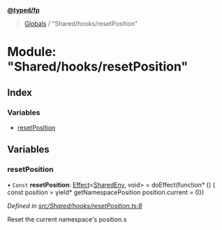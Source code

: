 **[@typed/fp](../README.md)**

> [Globals](../globals.md) / "Shared/hooks/resetPosition"

# Module: "Shared/hooks/resetPosition"

## Index

### Variables

* [resetPosition](_shared_hooks_resetposition_.md#resetposition)

## Variables

### resetPosition

• `Const` **resetPosition**: [Effect](_effect_effect_.effect.md)\<[SharedEnv](../interfaces/_shared_core_services_sharedenv_.sharedenv.md), void> = doEffect(function* () { const position = yield* getNamespacePosition position.current = 0})

*Defined in [src/Shared/hooks/resetPosition.ts:8](https://github.com/TylorS/typed-fp/blob/ac98ca1/src/Shared/hooks/resetPosition.ts#L8)*

Reset the current namespace's position.s

